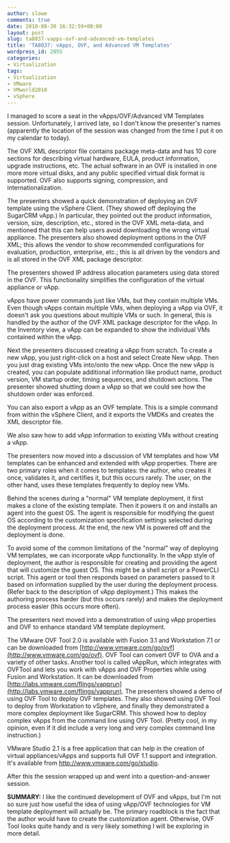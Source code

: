 ```yaml
---
author: slowe
comments: true
date: 2010-08-30 16:32:59+00:00
layout: post
slug: ta8037-vapps-ovf-and-advanced-vm-templates
title: 'TA8037: vApps, OVF, and Advanced VM Templates'
wordpress_id: 2055
categories:
- Virtualization
tags:
- Virtualization
- VMware
- VMworld2010
- vSphere
---
```


I managed to score a seat in the vApps/OVF/Advanced VM Templates session. Unfortunately, I arrived late, so I don't know the presenter's names (apparently the location of the session was changed from the time I put it on my calendar to today).

The OVF XML descriptor file contains package meta-data and has 10 core sections for describing virtual hardware, EULA, product information, upgrade instructions, etc. The actual software in an OVF is installed in one more more virtual disks, and any public specified virtual disk format is supported. OVF also supports signing, compression, and internationalization.

The presenters showed a quick demonstration of deploying an OVF template using the vSphere Client. (They showed off deploying the SugarCRM vApp.) In particular, they pointed out the product information, version, size, description, etc., stored in the OVF XML meta-data, and mentioned that this can help users avoid downloading the wrong virtual appliance. The presenters also showed deployment options in the OVF XML; this allows the vendor to show recommended configurations for evaluation, production, enterprise, etc.; this is all driven by the vendors and is all stored in the OVF XML package descriptor.

The presenters showed IP address allocation parameters using data stored in the OVF. This functionality simplifies the configuration of the virtual appliance or vApp.

vApps have power commands just like VMs, but they contain multiple VMs. Even though vApps contain multiple VMs, when deploying a vApp via OVF, it doesn't ask you questions about multiple VMs or such. In general, this is handled by the author of the OVF XML package descriptor for the vApp. In the Inventory view, a vApp can be expanded to show the individual VMs contained within the vApp.

Next the presenters discussed creating a vApp from scratch. To create a new vApp, you just right-click on a host and select Create New vApp. Then you just drag existing VMs into/onto the new vApp. Once the new vApp is created, you can populate additional information like product name, product version, VM startup order, timing sequences, and shutdown actions. The presenter showed shutting down a vApp so that we could see how the shutdown order was enforced.

You can also export a vApp as an OVF template. This is a simple command from within the vSphere Client, and it exports the VMDKs and creates the XML descriptor file.

We also saw how to add vApp information to existing VMs without creating a vApp.

The presenters now moved into a discussion of VM templates and how VM templates can be enhanced and extended with vApp properties. There are two primary roles when it comes to templates: the author, who creates it once, validates it, and certifies it, but this occurs rarely. The user, on the other hand, uses these templates frequently to deploy new VMs.

Behind the scenes during a "normal" VM template deployment, it first makes a clone of the existing template. Then it powers it on and installs an agent into the guest OS. The agent is responsible for modifying the guest OS according to the customization specification settings selected during the deployment process. At the end, the new VM is powered off and the deployment is done.

To avoid some of the common limitations of the "normal" way of deploying VM templates, we can incorporate vApp functionality. In the vApp style of deployment, the author is responsible for creating and providing the agent that will customize the guest OS. This might be a shell script or a PowerCLI script. This agent or tool then responds based on parameters passed to it based on information supplied by the user during the deployment process. (Refer back to the description of vApp deployment.) This makes the authoring process harder (but this occurs rarely) and makes the deployment process easier (this occurs more often).

The presenters next moved into a demonstration of using vApp properties and OVF to enhance standard VM template deployment.

The VMware OVF Tool 2.0 is available with Fusion 3.1 and Workstation 7.1 or can be downloaded from [http://www.vmware.com/go/ovf](http://www.vmware.com/go/ovf). OVF Tool can convert OVF to OVA and a variety of other tasks. Another tool is called vAppRun, which integrates with OVFTool and lets you work with vApps and OVF Properties while using Fusion and Workstation. It can be downloaded from [http://labs.vmware.com/flings/vapprun](http://labs.vmware.com/flings/vapprun). The presenters showed a demo of using OVF Tool to deploy OVF templates. They also showed using OVF Tool to deploy from Workstation to vSphere, and finally they demonstrated a more complex deployment like SugarCRM. This showed how to deploy complex vApps from the command line using OVF Tool. (Pretty cool, in my opinion, even if it did include a very long and very complex command line instruction.)

VMware Studio 2.1 is a free application that can help in the creation of virtual appliances/vApps and supports full OVF 1.1 support and integration. It's available from http://www.vmware.com/go/studio.

After this the session wrapped up and went into a question-and-answer session.

**SUMMARY:** I like the continued development of OVF and vApps, but I'm not so sure just how useful the idea of using vApp/OVF technologies for VM template deployment will actually be. The primary roadblock is the fact that the author would have to create the customization agent. Otherwise, OVF Tool looks quite handy and is very likely something I will be exploring in more detail.

